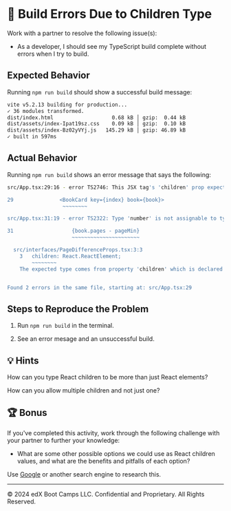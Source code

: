 # 🐛 Build Errors Due to Children Type

Work with a partner to resolve the following issue(s):

* As a developer, I should see my TypeScript build complete without errors when I try to build.

## Expected Behavior

Running `npm run build` should show a successful build message:

```sh
vite v5.2.13 building for production...
✓ 36 modules transformed.
dist/index.html                   0.68 kB │ gzip:  0.44 kB
dist/assets/index-Ipat19sz.css    0.09 kB │ gzip:  0.10 kB
dist/assets/index-Bz02yVYj.js   145.29 kB │ gzip: 46.89 kB
✓ built in 597ms
```

## Actual Behavior

Running `npm run build` shows an error message that says the following:

```sh
src/App.tsx:29:16 - error TS2746: This JSX tag's 'children' prop expects a single child of type 'ReactElement<any, string | JSXElementConstructor<any>>', but multiple children were provided.

29               <BookCard key={index} book={book}>
                  ~~~~~~~~

src/App.tsx:31:19 - error TS2322: Type 'number' is not assignable to type 'ReactElement<any, string | JSXElementConstructor<any>>'.

31                   {book.pages - pageMin}
                     ~~~~~~~~~~~~~~~~~~~~~~

  src/interfaces/PageDifferenceProps.tsx:3:3
    3   children: React.ReactElement;
        ~~~~~~~~
    The expected type comes from property 'children' which is declared here on type 'IntrinsicAttributes & PageDifferenceProps'


Found 2 errors in the same file, starting at: src/App.tsx:29
```

## Steps to Reproduce the Problem

1. Run `npm run build` in the terminal.

2. See an error mesage and an unsuccessful build.

## 💡 Hints

How can you type React children to be more than just React elements?

How can you allow multiple children and not just one?

## 🏆 Bonus

If you've completed this activity, work through the following challenge with your partner to further your knowledge:

* What are some other possible options we could use as React children values, and what are the benefits and pitfalls of each option?

Use [Google](https://www.google.com) or another search engine to research this.

---
© 2024 edX Boot Camps LLC. Confidential and Proprietary. All Rights Reserved.
